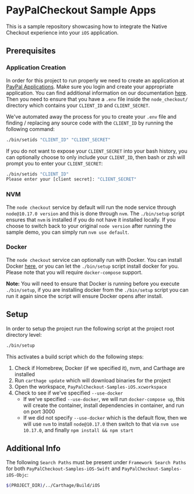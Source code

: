# PayPalCheckout Sample Apps

This is a sample repository showcasing how to integrate the Native Checkout experience into your `iOS` application.

## Prerequisites

### Application Creation

In order for this project to run properly we need to create an application at [PayPal Applications](https://developer.paypal.com/developer/applications/). Make sure you login and create your appropriate application. You can find additional information on our documentation [here](https://developer.paypal.com/docs/limited-release/native-checkout/setup/#obtaining-a-merchant-id). Then you need to ensure that you have a `.env` file inside the `node_checkout/` directory which contains your `CLIENT_ID` and `CLIENT_SECRET`.

We've automated away the process for you to create your `.env` file and finding / replacing any source code with the `CLIENT_ID` by running the following command:

```bash
./bin/setids "CLIENT_ID" "CLIENT_SECRET"
```

If you do not want to expose your `CLIENT_SECRET` into your bash history, you can optionally choose to only include your `CLIENT_ID`, then bash or zsh will prompt you to enter your `CLIENT_SECRET`:

```bash
./bin/setids "CLIENT_ID"
Please enter your [client secret]: "CLIENT_SECRET"
```

### NVM

The `node checkout` service by default will run the node service through `node@10.17.0 version` and this is done through `nvm`. The `./bin/setup` script ensures that `nvm` is installed if you do not have it installed locally. If you choose to switch back to your original `node version` after running the sample demo, you can simply run `nvm use default`.

### Docker

The `node checkout` service can optionally run with Docker. You can install Docker [here](https://docs.docker.com/docker-for-mac/install/), or you can let the `./bin/setup` script install docker for you. Please note that you will require `docker-compose` support.

**Note:** You will need to ensure that Docker is running before you execute `./bin/setup`, if you are installing docker from the `./bin/setup` script you can run it again since the script will ensure Docker opens after install.

## Setup

In order to setup the project run the following script at the project root directory level:

```bash
./bin/setup
```

This activates a build script which do the following steps:

1. Check if Homebrew, Docker (if we specified it), nvm, and Carthage are installed
2. Run `carthage update` which will download binaries for the project
3. Open the workspace, `PayPalCheckout-Samples-iOS.xcworkspace`
4. Check to see if we've specified `--use-docker`
    * If we've specified `--use-docker`, we will run `docker-compose up`, this will create the container, install dependencies in container, and run on port 3000
    * If we did not specify `--use-docker` which is the default flow, then we will use `nvm` to install `node@10.17.0` then switch to that via `nvm use 10.17.0`, and finally `npm install && npm start` 

## Additional Info

The following `Search Paths` must be present under `Framework Search Paths` for both `PayPalCheckout-Samples-iOS-Swift` and `PayPalCheckout-Samples-iOS-Objc`:

```bash
$(PROJECT_DIR)/../Carthage/Build/iOS
```
